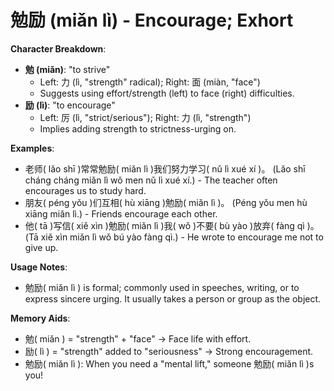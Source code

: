 # **勉励 (miǎn lì) - Encourage; Exhort**

**Character Breakdown**:  
- **勉 (miǎn)**: "to strive"
  - Left: 力 (lì, "strength" radical); Right: 面 (miàn, "face")
  - Suggests using effort/strength (left) to face (right) difficulties.  
- **励 (lì)**: "to encourage"
  - Left: 厉 (lì, "strict/serious"); Right: 力 (lì, "strength")
  - Implies adding strength to strictness-urging on.

**Examples**:  
- 老师( lǎo shī )常常勉励( miǎn lì )我们努力学习( nǔ lì xué xí )。 (Lǎo shī cháng cháng miǎn lì wǒ men nǔ lì xué xí.) - The teacher often encourages us to study hard.  
- 朋友( péng yǒu )们互相( hù xiāng )勉励( miǎn lì )。 (Péng yǒu men hù xiāng miǎn lì.) - Friends encourage each other.  
- 他( tā )写信( xiě xìn )勉励( miǎn lì )我( wǒ )不要( bù yào )放弃( fàng qì )。(Tā xiě xìn miǎn lì wǒ bú yào fàng qì.) - He wrote to encourage me not to give up.

**Usage Notes**:  
- 勉励( miǎn lì ) is formal; commonly used in speeches, writing, or to express sincere urging. It usually takes a person or group as the object.

**Memory Aids**:  
- 勉( miǎn ) = "strength" + "face" → Face life with effort.  
- 励( lì ) = "strength" added to "seriousness" → Strong encouragement.  
- 勉励( miǎn lì ): When you need a "mental lift," someone 勉励( miǎn lì )s you!